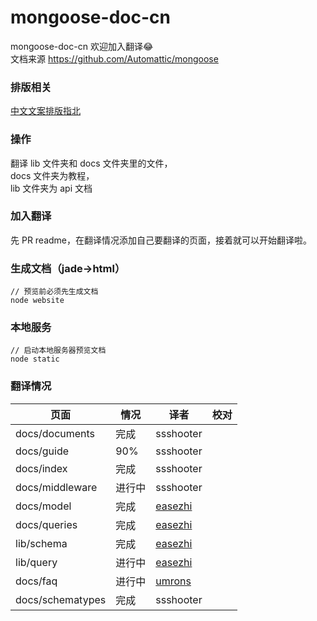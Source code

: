 # mongoose-doc-cn
mongoose-doc-cn
欢迎加入翻译:joy:        
文档来源 https://github.com/Automattic/mongoose         
### 排版相关
[中文文案排版指北](https://github.com/sparanoid/chinese-copywriting-guidelines)
### 操作
翻译 lib 文件夹和 docs 文件夹里的文件，              
docs 文件夹为教程，            
lib 文件夹为 api 文档         
### 加入翻译
先 PR readme，在翻译情况添加自己要翻译的页面，接着就可以开始翻译啦。
### 生成文档（jade->html）
```
// 预览前必须先生成文档
node website
```
### 本地服务
```
// 启动本地服务器预览文档
node static
```
### 翻译情况
页面|情况|译者|校对
--- | --- |--- |---
docs/documents|完成|ssshooter|
docs/guide|90%|ssshooter|
docs/index|完成|ssshooter|
docs/middleware|进行中|ssshooter|
docs/model|完成|[easezhi](https://github.com/easezhi)|
docs/queries|完成|[easezhi](https://github.com/easezhi)|
lib/schema|完成|[easezhi](https://github.com/easezhi)|
lib/query|进行中|[easezhi](https://github.com/easezhi)|
docs/faq|进行中|[umrons](https://github.com/umrons)|
docs/schematypes|完成|ssshooter|